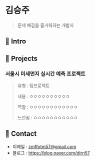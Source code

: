 # 김승주
> 문제 해결을 즐거워하는 개발자

## :pushpin: Intro

## :pushpin: Projects
### 서울시 미세먼지 실시간 예측 프로젝트
> 유형 : 팀프로젝트
> 
> 내용 : ㅇㅇㅇㅇㅇㅇㅇㅇㅇㅇ
> 
> 역할 : ㅇㅇㅇㅇㅇㅇㅇㅇㅇㅇㅇㅇ
> 
> 느낀점 : ㅇㅇㅇㅇㅇㅇㅇㅇㅇㅇㅇ
## :pushpin: Contact
- 이메일 : zmffotm57@gmail.com
- 블로그 : https://blog.naver.com/dirn57 

